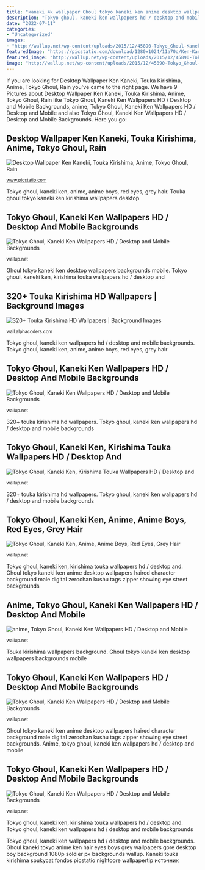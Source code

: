 ```yaml
---
title: "kaneki 4k wallpaper Ghoul tokyo kaneki ken anime desktop wallpapers haired character background male digital zerochan kushu tags zipper showing eye street backgrounds"
description: "Tokyo ghoul, kaneki ken wallpapers hd / desktop and mobile backgrounds"
date: "2022-07-11"
categories:
- "Uncategorized"
images:
- "http://wallup.net/wp-content/uploads/2015/12/45890-Tokyo_Ghoul-Kaneki_Ken-anime-anime_boys-red_eyes-grey_hair.jpg"
featuredImage: "https://picstatio.com/download/1280x1024/11a70d/Ken-Kaneki_Rain-Tokyo-Ghoul-Touka-Kirishima-anime.jpg"
featured_image: "http://wallup.net/wp-content/uploads/2015/12/45890-Tokyo_Ghoul-Kaneki_Ken-anime-anime_boys-red_eyes-grey_hair.jpg"
image: "http://wallup.net/wp-content/uploads/2015/12/45890-Tokyo_Ghoul-Kaneki_Ken-anime-anime_boys-red_eyes-grey_hair.jpg"
---
```


If you are looking for Desktop Wallpaper Ken Kaneki, Touka Kirishima, Anime, Tokyo Ghoul, Rain you've came to the right page. We have 9 Pictures about Desktop Wallpaper Ken Kaneki, Touka Kirishima, Anime, Tokyo Ghoul, Rain like Tokyo Ghoul, Kaneki Ken Wallpapers HD / Desktop and Mobile Backgrounds, anime, Tokyo Ghoul, Kaneki Ken Wallpapers HD / Desktop and Mobile and also Tokyo Ghoul, Kaneki Ken Wallpapers HD / Desktop and Mobile Backgrounds. Here you go:

## Desktop Wallpaper Ken Kaneki, Touka Kirishima, Anime, Tokyo Ghoul, Rain

![Desktop Wallpaper Ken Kaneki, Touka Kirishima, Anime, Tokyo Ghoul, Rain](https://picstatio.com/download/1280x1024/11a70d/Ken-Kaneki_Rain-Tokyo-Ghoul-Touka-Kirishima-anime.jpg "Touka kirishima wallpapers background")

<small>www.picstatio.com</small>

Tokyo ghoul, kaneki ken, anime, anime boys, red eyes, grey hair. Touka ghoul tokyo kaneki ken kirishima wallpapers desktop

## Tokyo Ghoul, Kaneki Ken Wallpapers HD / Desktop And Mobile Backgrounds

![Tokyo Ghoul, Kaneki Ken Wallpapers HD / Desktop and Mobile Backgrounds](https://wallup.net/wp-content/uploads/2018/09/26/200560-Tokyo_Ghoul-Kaneki_Ken.jpg "Kaneki ghoul tokyo anime ken wallpapers desktop mask background backgrounds skull px wallpapertag wallup")

<small>wallup.net</small>

Ghoul tokyo kaneki ken desktop wallpapers backgrounds mobile. Tokyo ghoul, kaneki ken, kirishima touka wallpapers hd / desktop and

## 320+ Touka Kirishima HD Wallpapers | Background Images

![320+ Touka Kirishima HD Wallpapers | Background Images](https://images8.alphacoders.com/548/thumb-1920-548717.jpg "Ghoul kaneki tokyo ken wallpapers mobile desktop")

<small>wall.alphacoders.com</small>

Tokyo ghoul, kaneki ken wallpapers hd / desktop and mobile backgrounds. Tokyo ghoul, kaneki ken, anime, anime boys, red eyes, grey hair

## Tokyo Ghoul, Kaneki Ken Wallpapers HD / Desktop And Mobile Backgrounds

![Tokyo Ghoul, Kaneki Ken Wallpapers HD / Desktop and Mobile Backgrounds](https://wallup.net/wp-content/uploads/2018/09/26/193450-Tokyo_Ghoul-Kaneki_Ken.jpg "Kaneki ghoul tokyo anime ken wallpapers desktop mask background backgrounds skull px wallpapertag wallup")

<small>wallup.net</small>

320+ touka kirishima hd wallpapers. Tokyo ghoul, kaneki ken wallpapers hd / desktop and mobile backgrounds

## Tokyo Ghoul, Kaneki Ken, Kirishima Touka Wallpapers HD / Desktop And

![Tokyo Ghoul, Kaneki Ken, Kirishima Touka Wallpapers HD / Desktop and](https://wallup.net/wp-content/uploads/2018/09/26/193452-Tokyo_Ghoul-Kaneki_Ken-Kirishima_Touka.jpg "Touka kirishima wallpapers background")

<small>wallup.net</small>

320+ touka kirishima hd wallpapers. Tokyo ghoul, kaneki ken wallpapers hd / desktop and mobile backgrounds

## Tokyo Ghoul, Kaneki Ken, Anime, Anime Boys, Red Eyes, Grey Hair

![Tokyo Ghoul, Kaneki Ken, Anime, Anime Boys, Red Eyes, Grey Hair](http://wallup.net/wp-content/uploads/2015/12/45890-Tokyo_Ghoul-Kaneki_Ken-anime-anime_boys-red_eyes-grey_hair.jpg "Tokyo ghoul, kaneki ken, kirishima touka wallpapers hd / desktop and")

<small>wallup.net</small>

Tokyo ghoul, kaneki ken, kirishima touka wallpapers hd / desktop and. Ghoul tokyo kaneki ken anime desktop wallpapers haired character background male digital zerochan kushu tags zipper showing eye street backgrounds

## Anime, Tokyo Ghoul, Kaneki Ken Wallpapers HD / Desktop And Mobile

![anime, Tokyo Ghoul, Kaneki Ken Wallpapers HD / Desktop and Mobile](https://wallup.net/wp-content/uploads/2015/12/56165-anime-Tokyo_Ghoul-Kaneki_Ken.jpg "Anime, tokyo ghoul, kaneki ken wallpapers hd / desktop and mobile")

<small>wallup.net</small>

Touka kirishima wallpapers background. Ghoul tokyo kaneki ken desktop wallpapers backgrounds mobile

## Tokyo Ghoul, Kaneki Ken Wallpapers HD / Desktop And Mobile Backgrounds

![Tokyo Ghoul, Kaneki Ken Wallpapers HD / Desktop and Mobile Backgrounds](https://wallup.net/wp-content/uploads/2018/09/26/189316-Tokyo_Ghoul-Kaneki_Ken.jpg "Tokyo ghoul, kaneki ken, anime, anime boys, red eyes, grey hair")

<small>wallup.net</small>

Ghoul tokyo kaneki ken anime desktop wallpapers haired character background male digital zerochan kushu tags zipper showing eye street backgrounds. Anime, tokyo ghoul, kaneki ken wallpapers hd / desktop and mobile

## Tokyo Ghoul, Kaneki Ken Wallpapers HD / Desktop And Mobile Backgrounds

![Tokyo Ghoul, Kaneki Ken Wallpapers HD / Desktop and Mobile Backgrounds](https://wallup.net/wp-content/uploads/2018/09/26/169040-Tokyo_Ghoul-Kaneki_Ken.jpg "Kaneki ghoul tokyo anime ken wallpapers desktop mask background backgrounds skull px wallpapertag wallup")

<small>wallup.net</small>

Tokyo ghoul, kaneki ken, kirishima touka wallpapers hd / desktop and. Tokyo ghoul, kaneki ken wallpapers hd / desktop and mobile backgrounds

Tokyo ghoul, kaneki ken wallpapers hd / desktop and mobile backgrounds. Ghoul kaneki tokyo anime ken hair eyes boys grey wallpapers gore desktop boy background 1080p soldier px backgrounds wallup. Kaneki touka kirishima spukycat fondos picstatio nightcore wallpapertip источник
